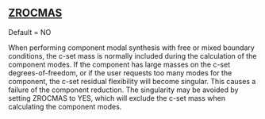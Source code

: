 ## [ZROCMAS](https://help.hexagonmi.com/bundle/MSC_Nastran_2022.4/page/Nastran_Combined_Book/qrg/parameters/TOC.ZROCMAS.xhtml)

Default = NO

When performing component modal synthesis with free or mixed boundary conditions, the c-set mass is normally included during the calculation of the component modes. If the component has large masses on the c-set degrees-of-freedom, or if the user requests too many modes for the component, the c-set residual flexibility will become singular. This causes a failure of the component reduction. The singularity may be avoided by setting ZROCMAS to YES, which will exclude the c-set mass when calculating the component modes.

